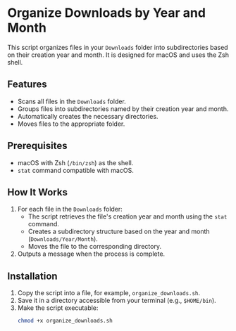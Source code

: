 # Organize Downloads by Year and Month

This script organizes files in your `Downloads` folder into subdirectories based on their creation year and month. It is designed for macOS and uses the Zsh shell.

## Features

- Scans all files in the `Downloads` folder.
- Groups files into subdirectories named by their creation year and month.
- Automatically creates the necessary directories.
- Moves files to the appropriate folder.

## Prerequisites

- macOS with Zsh (`/bin/zsh`) as the shell.
- `stat` command compatible with macOS.

## How It Works

1. For each file in the `Downloads` folder:
   - The script retrieves the file's creation year and month using the `stat` command.
   - Creates a subdirectory structure based on the year and month (`Downloads/Year/Month`).
   - Moves the file to the corresponding directory.
2. Outputs a message when the process is complete.

## Installation

1. Copy the script into a file, for example, `organize_downloads.sh`.
2. Save it in a directory accessible from your terminal (e.g., `$HOME/bin`).
3. Make the script executable:
   ```bash
   chmod +x organize_downloads.sh
